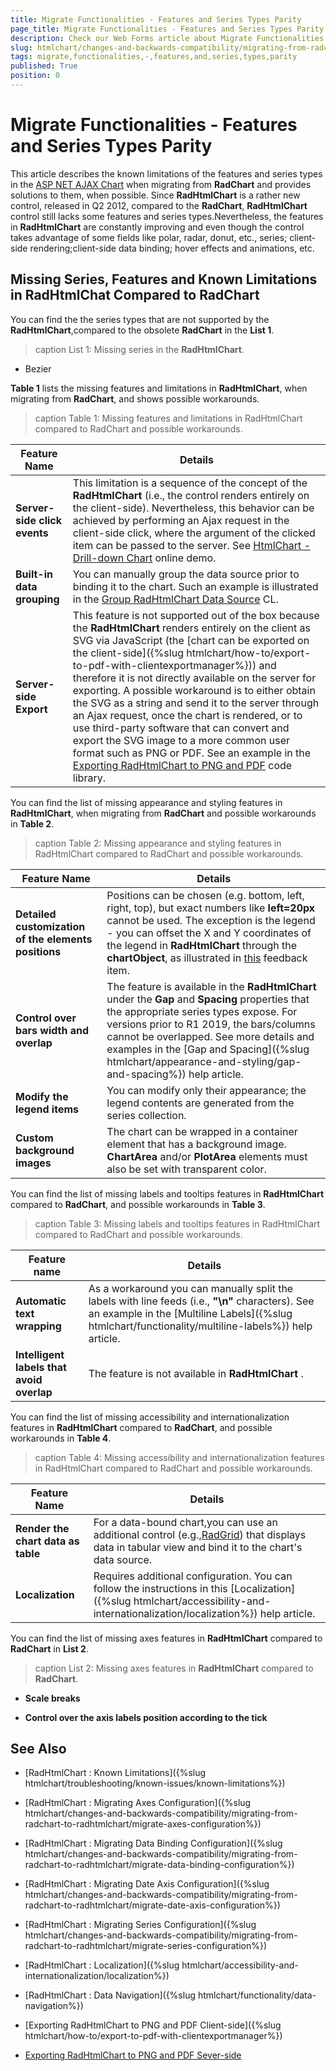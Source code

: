 ```yaml
---
title: Migrate Functionalities - Features and Series Types Parity
page_title: Migrate Functionalities - Features and Series Types Parity - RadHtmlChart
description: Check our Web Forms article about Migrate Functionalities - Features and Series Types Parity.
slug: htmlchart/changes-and-backwards-compatibility/migrating-from-radchart-to-radhtmlchart/migrate-functionalities---features-and-series-types-parity
tags: migrate,functionalities,-,features,and,series,types,parity
published: True
position: 0
---
```


# Migrate Functionalities - Features and Series Types Parity

This article describes the known limitations of the features and series types in the [ASP NET AJAX Chart](https://www.telerik.com/products/aspnet-ajax/html-chart.aspx) when migrating from **RadChart** and provides solutions to them, when possible. Since **RadHtmlChart** is a rather new control, released in Q2 2012, compared to the **RadChart**, **RadHtmlChart** control still lacks some features and series types.Nevertheless, the features in **RadHtmlChart** are constantly improving and even though the control takes advantage of some fields like polar, radar, donut, etc., series; client-side rendering;client-side data binding; hover effects and animations, etc.

## Missing Series, Features and Known Limitations in RadHtmlChat Compared to RadChart

You can find the the series types that are not supported by the **RadHtmlChart**,compared to the obsolete **RadChart** in the **List 1**.

>caption List 1: Missing series in the **RadHtmlChart**.

* Bezier

**Table 1** lists the missing features and limitations in **RadHtmlChart**, when migrating from **RadChart**, and shows possible workarounds.

>caption Table 1: Missing features and limitations in RadHtmlChart compared to RadChart and possible workarounds.

| Feature Name | Details |
| ------ | ------ |
| **Server-side click events** |This limitation is a sequence of the	concept of the **RadHtmlChart** (i.e., the control renders	entirely on the client-side). Nevertheless, this behavior can be achieved by performing an	Ajax request in the client-side click, where the argument of the clicked item can be passed	to the server. See [HtmlChart - Drill-down Chart](https://demos.telerik.com/aspnet-ajax/htmlchart/examples/drilldownchart/defaultcs.aspx) online demo.|
| **Built-in data grouping** |You can manually group the data source prior to binding it to the chart. Such an example is illustrated in the [Group RadHtmlChart Data Source](https://www.telerik.com/support/code-library/group-radhtmlchart-data-source) CL.|
| **Server-side Export** |This feature is not supported out of the box because the **RadHtmlChart** renders entirely on the client as SVG via JavaScript (the [chart can be exported on the client-side]({%slug htmlchart/how-to/export-to-pdf-with-clientexportmanager%})) and therefore it is not directly available on the server for exporting. A possible workaround is to either obtain the SVG as a string and send it to the server through an Ajax request, once the chart is rendered, or to use third-party software that can convert and export the SVG image to a more common user format such as PNG or PDF. See an example in the [Exporting RadHtmlChart to PNG and PDF](https://www.telerik.com/community/code-library/aspnet-ajax/html-chart/exporting-radhtmlchart-to-png-and-pdf.aspx) code library.|

You can find the list of missing appearance and styling features in **RadHtmlChart**, when migrating from **RadChart** and possible workarounds in **Table 2**.

>caption Table 2: Missing appearance and styling features in RadHtmlChart compared to RadChart and possible workarounds.

| Feature Name | Details |
| ------ | ------ |
| **Detailed customization of the elements positions** |Positions can be chosen (e.g. bottom, left, right, top), but exact numbers like **left=20px** cannot be used. The exception is the legend - you can offset the X and Y coordinates of the legend in **RadHtmlChart** through the **chartObject**, as illustrated in [this](https://feedback.telerik.com/Project/108/Feedback/Details/67001) feedback item.|
| **Control over bars width and overlap** |The feature is available in the **RadHtmlChart** under the **Gap** and **Spacing** properties that the appropriate series types expose. For versions prior to R1 2019, the bars/columns cannot be overlapped. See more details and examples in the [Gap and Spacing]({%slug htmlchart/appearance-and-styling/gap-and-spacing%}) help article.|
| **Modify the legend items** |You can modify only their appearance; the legend contents are generated	from the series collection.|
| **Custom background images** |The chart can be wrapped in a container element that has a background image. **ChartArea** and/or **PlotArea** elements must also be set with transparent color.|

You can find the list of missing labels and tooltips features in **RadHtmlChart** compared to **RadChart**, and possible workarounds in **Table 3**.

>caption Table 3: Missing labels and tooltips features in RadHtmlChart compared to RadChart and possible workarounds.

| Feature name | Details |
| ------ | ------ |
| **Automatic text wrapping** |As a workaround you can manually split the labels with line feeds (i.e., **"\n"** characters). See an example in the [Multiline Labels]({%slug htmlchart/functionality/multiline-labels%}) help article.|
| **Intelligent labels that avoid overlap** |The feature is not available in **RadHtmlChart** .|

You can find the list of missing accessibility and internationalization features in **RadHtmlChart** compared to **RadChart**, and possible workarounds in **Table 4**.

>caption Table 4: Missing accessibility and internationalization features in RadHtmlChart compared to RadChart and possible workarounds.

| Feature Name | Details |
| ------ | ------ |
| **Render the chart data as table** |For a data-bound chart,you can use an additional control (e.g.,[RadGrid](https://demos.telerik.com/aspnet-ajax/grid/examples/overview/defaultcs.aspx)) that displays data in tabular view	and bind it to the chart's data source.|
| **Localization** |Requires additional configuration.	You can follow the instructions in this [Localization]({%slug htmlchart/accessibility-and-internationalization/localization%}) help article.|

You can find the list of missing axes features in **RadHtmlChart** compared to **RadChart** in **List 2**.

>caption List 2: Missing axes features in **RadHtmlChart** compared to **RadChart**.

* **Scale breaks**

* **Control over the axis labels position according to the tick**

## See Also

 * [RadHtmlChart : Known Limitations]({%slug htmlchart/troubleshooting/known-issues/known-limitations%})

 * [RadHtmlChart : Migrating Axes Configuration]({%slug htmlchart/changes-and-backwards-compatibility/migrating-from-radchart-to-radhtmlchart/migrate-axes-configuration%})

 * [RadHtmlChart : Migrating Data Binding Configuration]({%slug htmlchart/changes-and-backwards-compatibility/migrating-from-radchart-to-radhtmlchart/migrate-data-binding-configuration%})

 * [RadHtmlChart : Migrating Date Axis Configuration]({%slug htmlchart/changes-and-backwards-compatibility/migrating-from-radchart-to-radhtmlchart/migrate-date-axis-configuration%})

 * [RadHtmlChart : Migrating Series Configuration]({%slug htmlchart/changes-and-backwards-compatibility/migrating-from-radchart-to-radhtmlchart/migrate-series-configuration%})

 * [RadHtmlChart : Localization]({%slug htmlchart/accessibility-and-internationalization/localization%})

 * [RadHtmlChart : Data Navigation]({%slug htmlchart/functionality/data-navigation%})

 * [Exporting RadHtmlChart to PNG and PDF Client-side]({%slug htmlchart/how-to/export-to-pdf-with-clientexportmanager%})
 
 * [Exporting RadHtmlChart to PNG and PDF Sever-side](https://www.telerik.com/community/code-library/aspnet-ajax/html-chart/exporting-radhtmlchart-to-png-and-pdf.aspx)

